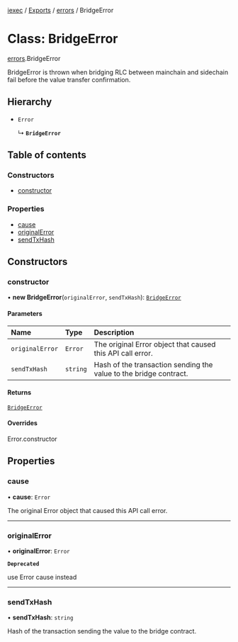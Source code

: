 [iexec](../README.md) / [Exports](../modules.md) / [errors](../modules/errors.md) / BridgeError

# Class: BridgeError

[errors](../modules/errors.md).BridgeError

BridgeError is thrown when bridging RLC between mainchain and sidechain fail before the value transfer confirmation.

## Hierarchy

- `Error`

  ↳ **`BridgeError`**

## Table of contents

### Constructors

- [constructor](errors.BridgeError.md#constructor)

### Properties

- [cause](errors.BridgeError.md#cause)
- [originalError](errors.BridgeError.md#originalerror)
- [sendTxHash](errors.BridgeError.md#sendtxhash)

## Constructors

### constructor

• **new BridgeError**(`originalError`, `sendTxHash`): [`BridgeError`](errors.BridgeError.md)

#### Parameters

| Name | Type | Description |
| :------ | :------ | :------ |
| `originalError` | `Error` | The original Error object that caused this API call error. |
| `sendTxHash` | `string` | Hash of the transaction sending the value to the bridge contract. |

#### Returns

[`BridgeError`](errors.BridgeError.md)

#### Overrides

Error.constructor

## Properties

### cause

• **cause**: `Error`

The original Error object that caused this API call error.

___

### originalError

• **originalError**: `Error`

**`Deprecated`**

use Error cause instead

___

### sendTxHash

• **sendTxHash**: `string`

Hash of the transaction sending the value to the bridge contract.

